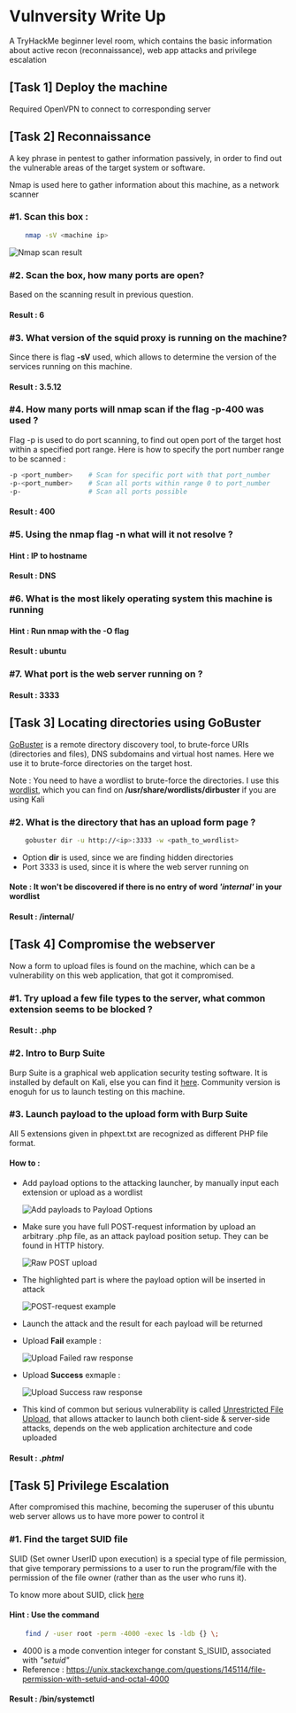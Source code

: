 # Vulnversity Write Up

A TryHackMe beginner level room, which contains the basic information about active recon (reconnaissance), web app attacks and privilege escalation

## [Task 1] Deploy the machine
Required OpenVPN to connect to corresponding server

## [Task 2] Reconnaissance
A key phrase in pentest to gather information passively, in order to find out the vulnerable areas of the target system or software.

Nmap is used here to gather information about this machine, as a network scanner

### #1. Scan this box : 
```Bash
    nmap -sV <machine ip>
```
![Nmap scan result](./img/)

### #2. Scan the box, how many ports are open?
Based on the scanning result in previous question.

#### Result : 6

### #3. What version of the squid proxy is running on the machine?
Since there is flag __-sV__ used, which allows to determine the version of the services running on this machine.

#### Result : 3.5.12

### #4. How many ports will nmap scan if the flag -p-400 was used ?
Flag -p is used to do port scanning, to find out open port of the target host within a specified port range. Here is how to specify the port number range to be scanned :

```Bash 
-p <port_number>    # Scan for specific port with that port_number
-p-<port_number>    # Scan all ports within range 0 to port_number
-p-                 # Scan all ports possible
```

#### Result : 400

### #5. Using the nmap flag -n what will it not resolve ?

#### Hint : IP to hostname
#### Result : DNS

### #6. What is the most likely operating system this machine is running

#### Hint : Run nmap with the __-O__ flag
#### Result : ubuntu

### #7. What port is the web server running on ?
#### Result : 3333

## [Task 3] Locating directories using GoBuster

[GoBuster](https://github.com/OJ/gobuster) is a remote directory discovery tool, to brute-force URIs (directories and files), DNS subdomains and virtual host names. Here we use it to brute-force directories on the target host.

Note : You need to have a wordlist to brute-force the directories. I use this [wordlist](https://github.com/danielmiessler/SecLists/blob/master/Discovery/Web-Content/common.txt), which you can find on **/usr/share/wordlists/dirbuster** if you are using Kali

### #2. What is the directory that has an upload form page ?

```Bash 
    gobuster dir -u http://<ip>:3333 -w <path_to_wordlist>
```
* Option __dir__ is used, since we are finding hidden directories 
* Port 3333 is used, since it is where the web server running on


#### Note : It won't be discovered if there is no entry of word _'internal'_ in your wordlist
#### Result : /internal/

## [Task 4] Compromise the webserver

Now a form to upload files is found on the machine, which can be a vulnerability on this web application, that got it compromised.

### #1. Try upload a few file types to the server, what common extension seems to be blocked ?

#### Result : .php

### #2. Intro to Burp Suite

Burp Suite is a graphical web application security testing software. It is installed by default on Kali, else you can find it [here](https://portswigger.net/burp). Community version is enoguh for us to launch testing on this machine.

### #3. Launch payload to the upload form with Burp Suite

All 5 extensions given in phpext.txt are recognized as different PHP file format.

#### How to :
* Add payload options to the attacking launcher, by manually input each extension or upload as a wordlist

    ![Add payloads to Payload Options](./img/attack-setup-payload-options.png)

* Make sure you have full POST-request information by upload an arbitrary .php file, as an attack payload position setup. They can be found in HTTP history.

    ![Raw POST upload](./img/raw-post-upload-request.png)

* The highlighted part is where the payload option will be inserted in attack

    ![POST-request example](./img/attack-setup-payload-position.png)

* Launch the attack and the result for each payload will be returned
* Upload **Fail** example :

    ![Upload Failed raw response ](./img/upload-failed-response.png)

* Upload **Success** exmaple :

    ![Upload Success raw response ](./img/upload-success-response.png)

* This kind of common but serious vulnerability is called [Unrestricted File Upload](https://owasp.org/www-community/vulnerabilities/Unrestricted_File_Upload), that allows attacker to launch both client-side & server-side attacks, depends on the web application architecture and code uploaded

#### Result : _.phtml_

## [Task 5] Privilege Escalation

After compromised this machine, becoming the superuser of this ubuntu web server allows us to have more power to control it

### #1. Find the target SUID file
SUID (Set owner UserID upon execution) is a special type of file permission, that give temporary permissions to a user to run the program/file with the permission of the file owner (rather than as the user who runs it).

To know more about SUID, click [here](https://www.linuxnix.com/suid-set-suid-linuxunix/)

#### Hint : Use the command
```Bash
    find / -user root -perm -4000 -exec ls -ldb {} \; 
```
* 4000 is a mode convention integer for constant S_ISUID, associated with _"setuid"_
* Reference : https://unix.stackexchange.com/questions/145114/file-permission-with-setuid-and-octal-4000 

#### Result : /bin/systemctl